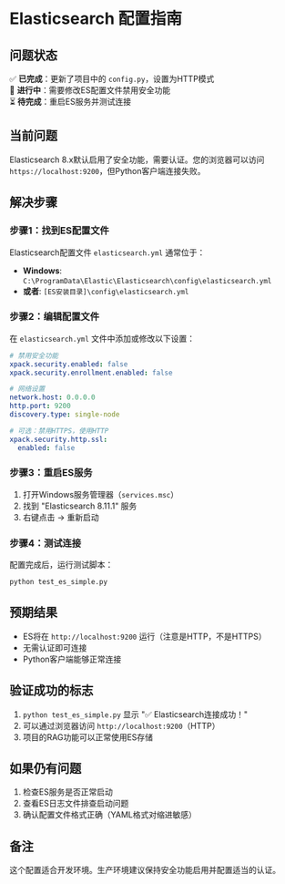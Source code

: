 # Elasticsearch 配置指南

## 问题状态
✅ **已完成**：更新了项目中的 `config.py`，设置为HTTP模式  
🔄 **进行中**：需要修改ES配置文件禁用安全功能  
⏳ **待完成**：重启ES服务并测试连接  

## 当前问题
Elasticsearch 8.x默认启用了安全功能，需要认证。您的浏览器可以访问 `https://localhost:9200`，但Python客户端连接失败。

## 解决步骤

### 步骤1：找到ES配置文件
Elasticsearch配置文件 `elasticsearch.yml` 通常位于：
- **Windows**: `C:\ProgramData\Elastic\Elasticsearch\config\elasticsearch.yml`
- **或者**: `[ES安装目录]\config\elasticsearch.yml`

### 步骤2：编辑配置文件
在 `elasticsearch.yml` 文件中添加或修改以下设置：

```yaml
# 禁用安全功能
xpack.security.enabled: false
xpack.security.enrollment.enabled: false

# 网络设置
network.host: 0.0.0.0
http.port: 9200
discovery.type: single-node

# 可选：禁用HTTPS，使用HTTP
xpack.security.http.ssl:
  enabled: false
```

### 步骤3：重启ES服务
1. 打开Windows服务管理器（`services.msc`）
2. 找到 "Elasticsearch 8.11.1" 服务
3. 右键点击 → 重新启动

### 步骤4：测试连接
配置完成后，运行测试脚本：
```bash
python test_es_simple.py
```

## 预期结果
- ES将在 `http://localhost:9200` 运行（注意是HTTP，不是HTTPS）
- 无需认证即可连接
- Python客户端能够正常连接

## 验证成功的标志
1. `python test_es_simple.py` 显示 "✅ Elasticsearch连接成功！"
2. 可以通过浏览器访问 `http://localhost:9200`（HTTP）
3. 项目的RAG功能可以正常使用ES存储

## 如果仍有问题
1. 检查ES服务是否正常启动
2. 查看ES日志文件排查启动问题
3. 确认配置文件格式正确（YAML格式对缩进敏感）

## 备注
这个配置适合开发环境。生产环境建议保持安全功能启用并配置适当的认证。


